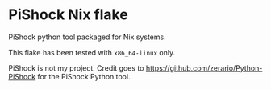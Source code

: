 # PiShock Nix flake

PiShock python tool packaged for Nix systems.

This flake has been tested with `x86_64-linux` only.

PiShock is not my project. Credit goes to
<https://github.com/zerario/Python-PiShock> for the PiShock Python tool.
